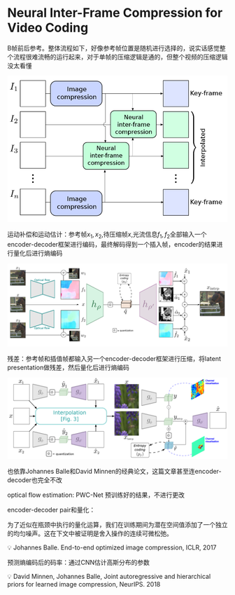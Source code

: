 # Neural Inter-Frame Compression for Video Coding

B帧前后参考。整体流程如下，好像参考帧位置是随机进行选择的，说实话感觉整个流程很难流畅的运行起来，对于单帧的压缩逻辑是通的，但整个视频的压缩逻辑没太看懂

![Untitled](03_NIFC/01.png)

运动补偿和运动估计：参考帧$x_1,x_2$,待压缩帧$x$,光流信息$f_1,f_2$全部输入一个encoder-decoder框架进行编码，最终解码得到一个插入帧，encoder的结果进行量化后进行熵编码

![Untitled](03_NIFC/02.png)

残差：参考帧和插值帧都输入另一个encoder-decoder框架进行压缩，将latent presentation做残差，然后量化后进行熵编码

![Untitled](03_NIFC/03.png)

也依靠Johannes Balle和David Minnen的经典论文，这篇文章甚至连encoder-decoder也完全不改

optical flow estimation: PWC-Net 预训练好的结果，不进行更改

encoder-decoder pair和量化：

为了近似在瓶颈中执行的量化运算，我们在训练期间为潜在空间值添加了一个独立的均匀噪声。这在下文中被证明是舍入操作的连续可微松弛。

<aside>
💡 Johannes Balle. End-to-end optimized image compression, ICLR, 2017
</aside>

预测熵编码后的码率：通过CNN估计高斯分布的参数

<aside>
💡 David Minnen, Johannes Balle, Joint autoregressive and hierarchical priors for learned image compression, NeurIPS. 2018
</aside>